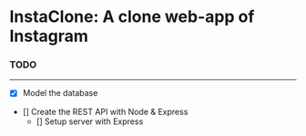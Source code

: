 # InstaClone: A clone web-app of Instagram

### TODO

---

- [x] Model the database
- [] Create the REST API with Node & Express
  - [] Setup server with Express
